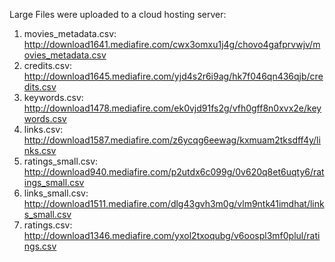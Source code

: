 Large Files were uploaded to a cloud hosting server:

1. movies_metadata.csv: http://download1641.mediafire.com/cwx3omxu1j4g/chovo4gafprvwjv/movies_metadata.csv
2. credits.csv: http://download1645.mediafire.com/yjd4s2r6i9ag/hk7f046qn436qjb/credits.csv
3. keywords.csv: http://download1478.mediafire.com/ek0vjd91fs2g/vfh0gff8n0xvx2e/keywords.csv
4. links.csv: http://download1587.mediafire.com/z6ycqg6eewag/kxmuam2tksdff4y/links.csv
5. ratings_small.csv: http://download940.mediafire.com/p2utdx6c099g/0v620q8et6uqty6/ratings_small.csv
6. links_small.csv: http://download1511.mediafire.com/dlg43gvh3m0g/vlm9ntk41imdhat/links_small.csv
7. ratings.csv: http://download1346.mediafire.com/yxol2txoqubg/v6oospl3mf0plul/ratings.csv
